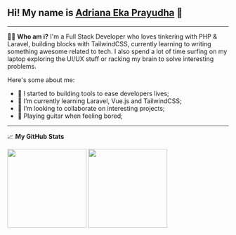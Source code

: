 ## Hi! My name is <a href="https://radenadri.github.io">Adriana Eka Prayudha</a> 👋
---
👨‍💻 **Who am i?**
I'm a Full Stack Developer who loves tinkering with PHP &amp; Laravel, building blocks with TailwindCSS, currently learning to writing something awesome related to tech. I also spend a lot of time surfing on my laptop exploring the UI/UX stuff or racking my brain to solve interesting problems.

Here's some about me:

- 🔭 I started to building tools to ease developers lives;
- 🌱 I’m currently learning Laravel, Vue.js and TailwindCSS;
- 👯 I’m looking to collaborate on interesting projects;
- 🎸 Playing guitar when feeling bored;
-------
📈 **My GitHub Stats**
<p>
  <img src="https://github-readme-stats.vercel.app/api?username=radenadri&amp;show_icons=true&amp;hide_border=true&amp;&amp;count_private=true&amp;include_all_commits=true" height="180em">
  <img src="https://github-readme-stats.vercel.app/api/top-langs/?username=radenadri&amp;show_icons=true&amp;hide_border=true&amp;count_private=true&amp;layout=compact&amp;langs_count=8" height="180em">
</p>
